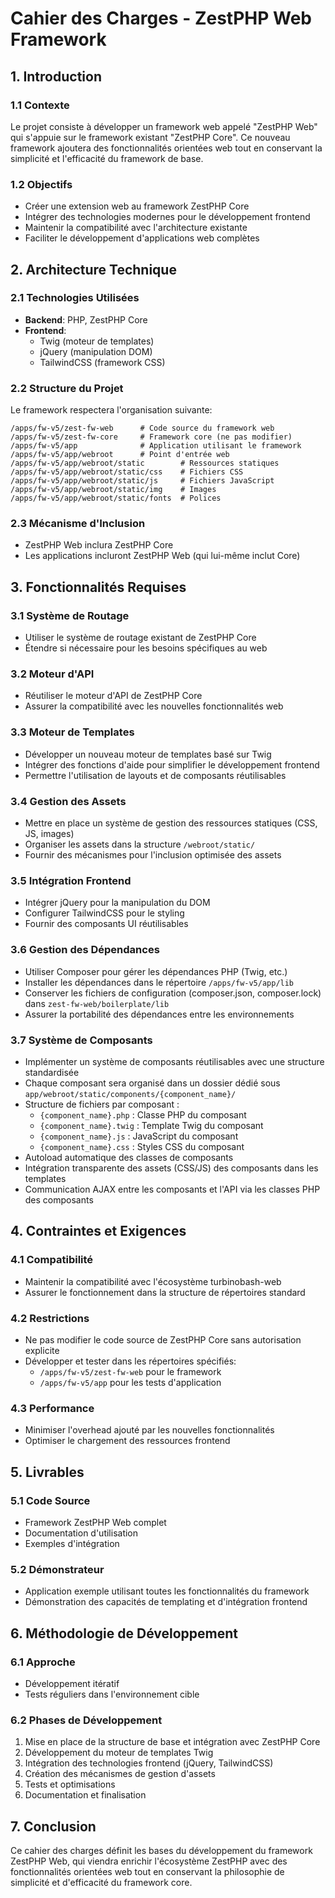 # Cahier des Charges - ZestPHP Web Framework

## 1. Introduction

### 1.1 Contexte
Le projet consiste à développer un framework web appelé "ZestPHP Web" qui s'appuie sur le framework existant "ZestPHP Core". Ce nouveau framework ajoutera des fonctionnalités orientées web tout en conservant la simplicité et l'efficacité du framework de base.

### 1.2 Objectifs
- Créer une extension web au framework ZestPHP Core
- Intégrer des technologies modernes pour le développement frontend
- Maintenir la compatibilité avec l'architecture existante
- Faciliter le développement d'applications web complètes

## 2. Architecture Technique

### 2.1 Technologies Utilisées
- **Backend**: PHP, ZestPHP Core
- **Frontend**: 
  - Twig (moteur de templates)
  - jQuery (manipulation DOM)
  - TailwindCSS (framework CSS)

### 2.2 Structure du Projet
Le framework respectera l'organisation suivante:
```
/apps/fw-v5/zest-fw-web      # Code source du framework web
/apps/fw-v5/zest-fw-core     # Framework core (ne pas modifier)
/apps/fw-v5/app              # Application utilisant le framework
/apps/fw-v5/app/webroot      # Point d'entrée web
/apps/fw-v5/app/webroot/static        # Ressources statiques
/apps/fw-v5/app/webroot/static/css    # Fichiers CSS
/apps/fw-v5/app/webroot/static/js     # Fichiers JavaScript
/apps/fw-v5/app/webroot/static/img    # Images
/apps/fw-v5/app/webroot/static/fonts  # Polices
```

### 2.3 Mécanisme d'Inclusion
- ZestPHP Web inclura ZestPHP Core
- Les applications incluront ZestPHP Web (qui lui-même inclut Core)

## 3. Fonctionnalités Requises

### 3.1 Système de Routage
- Utiliser le système de routage existant de ZestPHP Core
- Étendre si nécessaire pour les besoins spécifiques au web

### 3.2 Moteur d'API
- Réutiliser le moteur d'API de ZestPHP Core
- Assurer la compatibilité avec les nouvelles fonctionnalités web

### 3.3 Moteur de Templates
- Développer un nouveau moteur de templates basé sur Twig
- Intégrer des fonctions d'aide pour simplifier le développement frontend
- Permettre l'utilisation de layouts et de composants réutilisables

### 3.4 Gestion des Assets
- Mettre en place un système de gestion des ressources statiques (CSS, JS, images)
- Organiser les assets dans la structure `/webroot/static/`
- Fournir des mécanismes pour l'inclusion optimisée des assets

### 3.5 Intégration Frontend
- Intégrer jQuery pour la manipulation du DOM
- Configurer TailwindCSS pour le styling
- Fournir des composants UI réutilisables

### 3.6 Gestion des Dépendances
- Utiliser Composer pour gérer les dépendances PHP (Twig, etc.)
- Installer les dépendances dans le répertoire `/apps/fw-v5/app/lib`
- Conserver les fichiers de configuration (composer.json, composer.lock) dans `zest-fw-web/boilerplate/lib`
- Assurer la portabilité des dépendances entre les environnements

### 3.7 Système de Composants
- Implémenter un système de composants réutilisables avec une structure standardisée
- Chaque composant sera organisé dans un dossier dédié sous `app/webroot/static/components/{component_name}/`
- Structure de fichiers par composant :
  - `{component_name}.php` : Classe PHP du composant
  - `{component_name}.twig` : Template Twig du composant
  - `{component_name}.js` : JavaScript du composant
  - `{component_name}.css` : Styles CSS du composant
- Autoload automatique des classes de composants
- Intégration transparente des assets (CSS/JS) des composants dans les templates
- Communication AJAX entre les composants et l'API via les classes PHP des composants

## 4. Contraintes et Exigences

### 4.1 Compatibilité
- Maintenir la compatibilité avec l'écosystème turbinobash-web
- Assurer le fonctionnement dans la structure de répertoires standard

### 4.2 Restrictions
- Ne pas modifier le code source de ZestPHP Core sans autorisation explicite
- Développer et tester dans les répertoires spécifiés:
  - `/apps/fw-v5/zest-fw-web` pour le framework
  - `/apps/fw-v5/app` pour les tests d'application

### 4.3 Performance
- Minimiser l'overhead ajouté par les nouvelles fonctionnalités
- Optimiser le chargement des ressources frontend

## 5. Livrables

### 5.1 Code Source
- Framework ZestPHP Web complet
- Documentation d'utilisation
- Exemples d'intégration

### 5.2 Démonstrateur
- Application exemple utilisant toutes les fonctionnalités du framework
- Démonstration des capacités de templating et d'intégration frontend

## 6. Méthodologie de Développement

### 6.1 Approche
- Développement itératif
- Tests réguliers dans l'environnement cible

### 6.2 Phases de Développement
1. Mise en place de la structure de base et intégration avec ZestPHP Core
2. Développement du moteur de templates Twig
3. Intégration des technologies frontend (jQuery, TailwindCSS)
4. Création des mécanismes de gestion d'assets
5. Tests et optimisations
6. Documentation et finalisation

## 7. Conclusion

Ce cahier des charges définit les bases du développement du framework ZestPHP Web, qui viendra enrichir l'écosystème ZestPHP avec des fonctionnalités orientées web tout en conservant la philosophie de simplicité et d'efficacité du framework core.
